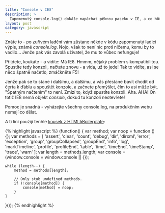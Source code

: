 ```yaml
---
title: "Console v IE8"
description: >
  Zapomenutý console.log() dokáže napáchat pěknou paseku v IE, a co hůř - špatně se hledá!
layout: post
category: javascript
---
```


Znáte to - po zuřivém ladění vám zůstane někde v kódu zapomenutý ladicí výpis, známé *console.log*. Nojo, však to není nic proti ničemu, komu by to vadilo... Jenže pak vás zavolá uživatel, že mu to vůbec nefunguje!

Přijdete, koukáte - a vidíte: Má IE8. Hmmm, nějaký problém s kompatibilitou. Spustíte tedy konzoli, načtete znovu - a vida, už to jede! Tak to vidíte, asi se něco špatně načetlo, zmáčkněte F5!

Jenže pak se to stane i dalšímu, a dalšímu, a vás přestane bavit chodit od čerta k ďáblu a spouštět konzole, a začnete přemýšlet, čím to asi může být. "Špatným načtením" to není. Zmizí to, když spustíte konzoli. Aha. AHA! On totiž IE8 nemá objekt *console*, dokud tu konzoli neotevřete!

Pomoc je snadná - vyházejte všechny console.log, na produkčním webu nemají co dělat.

A ti líní použijí tenhle [kousek z HTML5Boilerplate](https://github.com/h5bp/html5-boilerplate/blob/master/js/plugins.js):

{% highlight javascript %}
(function() {
    var method;
    var noop = function () {};
    var methods = [
        'assert', 'clear', 'count', 'debug', 'dir', 'dirxml', 'error',
        'exception', 'group', 'groupCollapsed', 'groupEnd', 'info', 'log',
        'markTimeline', 'profile', 'profileEnd', 'table', 'time', 'timeEnd',
        'timeStamp', 'trace', 'warn'
    ];
    var length = methods.length;
    var console = (window.console = window.console || {});

    while (length--) {
        method = methods[length];

        // Only stub undefined methods.
        if (!console[method]) {
            console[method] = noop;
        }
    }
}());
{% endhighlight %}
